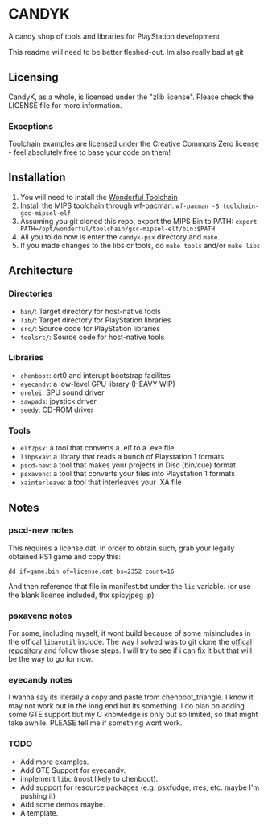 # CANDYK
A candy shop of tools and libraries for PlayStation development

This readme will need to be better fleshed-out. Im also really bad at git

## Licensing

CandyK, as a whole, is licensed under the "zlib license". Please check the LICENSE file for more information.

### Exceptions

Toolchain examples are licensed under the Creative Commons Zero license - feel absolutely free to base your code on them!

## Installation

1. You will need to install the [Wonderful Toolchain](https://wonderful.asie.pl/docs/getting-started/)
2. Install the MIPS toolchain through wf-pacman: `wf-pacman -S toolchain-gcc-mipsel-elf`
3. Assuming you git cloned this repo, export the MIPS Bin to PATH: `export PATH=/opt/wonderful/toolchain/gcc-mipsel-elf/bin:$PATH`
4. All you to do now is enter the `candyk-psx` directory and `make`.
5. If you made changes to the libs or tools, do `make tools` and/or `make libs`


## Architecture

### Directories

* `bin/`: Target directory for host-native tools
* `lib/`: Target directory for PlayStation libraries
* `src/`: Source code for PlayStation libraries
* `toolsrc/`: Source code for host-native tools

### Libraries

* `chenboot`: crt0 and interupt bootstrap facilites
* `eyecandy`: a low-level GPU library (HEAVY WIP)
* `orelei`: SPU sound driver
* `sawpads`: joystick driver
* `seedy`: CD-ROM driver

### Tools

* `elf2psx`: a tool that converts a .elf to a .exe file
* `libpsxav`: a library that reads a bunch of Playstation 1 formats
* `pscd-new`: a tool that makes your projects in Disc (bin/cue) format
* `psxavenc`: a tool that converts your files into Playstation 1 formats
* `xainterleave`: a tool that interleaves your .XA file

## Notes

### pscd-new notes

This requires a license.dat. In order to obtain such, grab your legally obtained PS1 game and copy this:
```
dd if=game.bin of=license.dat bs=2352 count=16
```
And then reference that file in manifest.txt under the `lic` variable.
(or use the blank license included, thx spicyjpeg :p)

### psxavenc notes

For some, including myself, it wont build because of some misincludes in the offical `libavutil` include.
The way I solved was to git clone the [offical repository](https://github.com/WonderfulToolchain/psxavenc) and follow those steps.
I will try to see if i can fix it but that will be the way to go for now.

### eyecandy notes

I wanna say its literally a copy and paste from chenboot_triangle. I know it may not work out in the long end but its something.
I do plan on adding some GTE support but my C knowledge is only but so limited, so that might take awhile. PLEASE tell me if something wont work.

### TODO

* Add more examples.
* Add GTE Support for eyecandy.
* implement `libc` (most likely to chenboot).
* Add support for resource packages (e.g. psxfudge, rres, etc. maybe I'm pushing it)
* Add some demos maybe.
* A template.
